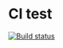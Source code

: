 # CI test

[![Build status](https://ci.appveyor.com/api/projects/status/svxxp1nj2l3h3bb8?svg=true)](https://ci.appveyor.com/project/ViktorTkachev/ajs-hw-async-await)